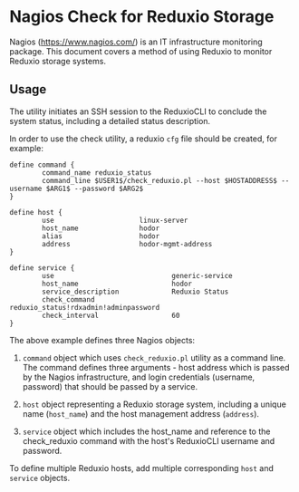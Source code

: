 # Nagios Check for Reduxio Storage


Nagios (https://www.nagios.com/) is an IT infrastructure monitoring package. This document covers a method of using Reduxio to monitor Reduxio storage systems.

## Usage

The utility initiates an SSH session to the ReduxioCLI to conclude the system status, including a detailed status description.

In order to use the check utility, a reduxio `cfg` file should be created, for example:

```
define command {
        command_name reduxio_status
        command_line $USER1$/check_reduxio.pl --host $HOSTADDRESS$ --username $ARG1$ --password $ARG2$
}

define host {
        use                     linux-server
        host_name               hodor
        alias                   hodor
        address                 hodor-mgmt-address
}

define service {
        use                             generic-service   
        host_name                       hodor
        service_description             Reduxio Status
        check_command                   reduxio_status!rdxadmin!adminpassword
        check_interval                  60
}

```

The above example defines three Nagios objects:

1. `command` object which uses `check_reduxio.pl` utility as a command line. The command defines three arguments - host address which is passed by the Nagios infrastructure, and login credentials (username, password) that should be passed by a service.

2. `host` object representing a Reduxio storage system, including a unique name (`host_name`) and the host management address (`address`).

3. `service` object which includes the host_name and reference to the check_reduxio command with the host's ReduxioCLI username and password.

To define multiple Reduxio hosts, add multiple corresponding `host` and `service` objects.
